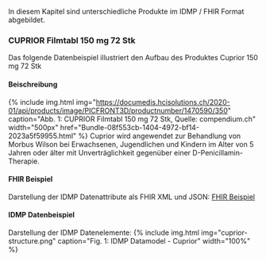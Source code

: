 In diesem Kapitel sind unterschiedliche Produkte im IDMP / FHIR Format abgebildet.

### CUPRIOR Filmtabl 150 mg 72 Stk
Das folgende Datenbeispiel illustriert den Aufbau des Produktes Cuprior 150 mg 72 Stk

#### Beischreibung
{% include img.html img="https://documedis.hcisolutions.ch/2020-01/api/products/image/PICFRONT3D/productnumber/1470590/350" caption="Abb. 1: CUPRIOR Filmtabl 150 mg 72 Stk, Quelle: compendium.ch" width="500px" href="Bundle-08f553cb-1404-4972-bf14-2023a5f59955.html" %}
Cuprior wird angewendet zur Behandlung von Morbus Wilson bei Erwachsenen, Jugendlichen und Kindern im Alter von 5 Jahren oder älter mit Unverträglichkeit gegenüber einer D-Penicillamin-Therapie.

#### FHIR Beispiel
Darstellung der IDMP Datenattribute als FHIR XML und JSON: 
[FHIR Beispiel](Bundle-08f553cb-1404-4972-bf14-2023a5f59955.html)

#### IDMP Datenbeispiel
Darstellung der IDMP Datenelemente:
{% include img.html img="cuprior-structure.png" caption="Fig. 1: IDMP Datamodel - Cuprior" width="100%" %}
